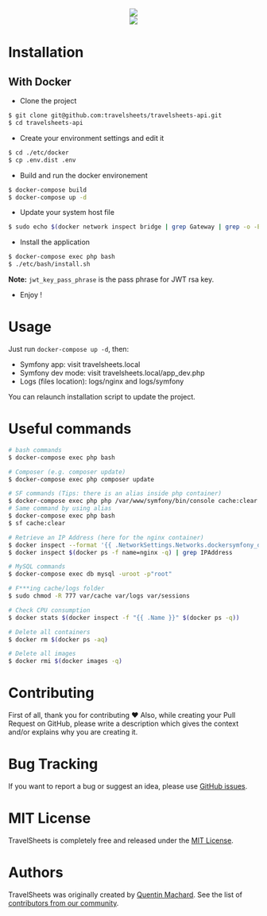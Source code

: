 <h1 align="center">
    <a href="http://travelsheets.quentinmachard.fr/" target="_blank">
        <img src="http://travelsheets.quentinmachard.fr/banner.png" />
    </a>
    <br />
    <a href="https://travis-ci.org/travelsheets/travelsheets-api" title="Build status" target="_blank">
        <img src="https://img.shields.io/travis/travelsheets/travelsheets-api/master.svg" />
    </a>
</h1>

# Installation

## With Docker

* Clone the project

```sh
$ git clone git@github.com:travelsheets/travelsheets-api.git
$ cd travelsheets-api
```

* Create your environment settings and edit it

```sh
$ cd ./etc/docker
$ cp .env.dist .env
```

* Build and run the docker environement

```sh
$ docker-compose build
$ docker-compose up -d
```

* Update your system host file

```sh
$ sudo echo $(docker network inspect bridge | grep Gateway | grep -o -E '[0-9\.]+') "travelsheets.local" >> /etc/hosts
```

* Install the application

```sh
$ docker-compose exec php bash
$ ./etc/bash/install.sh
```

**Note:** `jwt_key_pass_phrase` is the pass phrase for JWT rsa key.

* Enjoy !

# Usage

Just run `docker-compose up -d`, then:

* Symfony app: visit travelsheets.local
* Symfony dev mode: visit travelsheets.local/app_dev.php
* Logs (files location): logs/nginx and logs/symfony

You can relaunch installation script to update the project.

# Useful commands

```sh
# bash commands
$ docker-compose exec php bash

# Composer (e.g. composer update)
$ docker-compose exec php composer update

# SF commands (Tips: there is an alias inside php container)
$ docker-compose exec php php /var/www/symfony/bin/console cache:clear
# Same command by using alias
$ docker-compose exec php bash
$ sf cache:clear

# Retrieve an IP Address (here for the nginx container)
$ docker inspect --format '{{ .NetworkSettings.Networks.dockersymfony_default.IPAddress }}' $(docker ps -f name=nginx -q)
$ docker inspect $(docker ps -f name=nginx -q) | grep IPAddress

# MySQL commands
$ docker-compose exec db mysql -uroot -p"root"

# F***ing cache/logs folder
$ sudo chmod -R 777 var/cache var/logs var/sessions

# Check CPU consumption
$ docker stats $(docker inspect -f "{{ .Name }}" $(docker ps -q))

# Delete all containers
$ docker rm $(docker ps -aq)

# Delete all images
$ docker rmi $(docker images -q)
```

# Contributing

First of all, thank you for contributing ♥
Also, while creating your Pull Request on GitHub, please write a description which gives the context and/or explains why you are creating it.

# Bug Tracking

If you want to report a bug or suggest an idea, please use [GitHub issues](https://github.com/travelsheets/travelsheets-api/issues).

# MIT License

TravelSheets is completely free and released under the [MIT License](https://github.com/travelsheets/travelsheets-api/blob/master/LICENSE).

# Authors

TravelSheets was originally created by [Quentin Machard](https://github.com/qmachard).
See the list of [contributors from our community](https://github.com/travelsheets/travelsheets-api/graphs/contributors).
